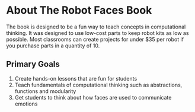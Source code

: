 # About The Robot Faces Book

The book is designed to be a fun way to teach concepts in computational thinking.  It was designed to use low-cost parts to keep robot kits as low as possible.  Most classrooms can create projects for under $35 per robot if you purchase parts in a quantity of 10.

## Primary Goals

1. Create hands-on lessons that are fun for students
2. Teach fundamentals of computational thinking such as abstractions, functions and modularity
3. Get students to think about how faces are used to communicate emotions

